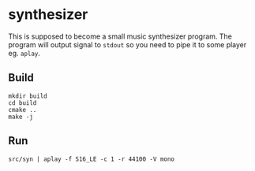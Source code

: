 # synthesizer

This is supposed to become a small music synthesizer program. The program will
output signal to `stdout` so you need to pipe it to some player eg. `aplay`.

## Build

```
mkdir build
cd build
cmake ..
make -j
```

## Run

```
src/syn | aplay -f S16_LE -c 1 -r 44100 -V mono
```
